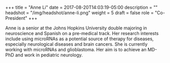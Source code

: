 +++
title = "Anne Li"
date = 2017-08-20T14:03:19-05:00
description = ""
headshot = "/img/headshot/anne-li.png"
weight = 5
draft = false
role = "Co-President"
+++

Anne is a senior at the Johns Hopkins University double majoring in neuroscience and Spanish on a pre-medical track. Her research interests include using microRNAs as a potential source of therapy for diseases, especially neurological diseases and brain cancers. She is currently working with microRNAs and glioblastoma. Her aim is to achieve an MD-PhD and work in pediatric neurology.
